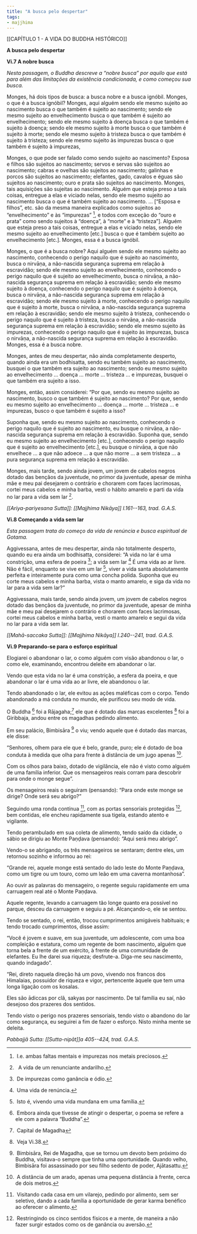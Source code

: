 ```yaml
---
title: "A busca pelo despertar"
tags:
- majjhima
---
```

[[CAPÍTULO 1 - A VIDA DO BUDDHA HISTÓRICO]]

**A busca pelo despertar**

**Vi.7 A nobre busca**

*Nesta passagem, o Buddha descreve a “nobre busca” por aquilo que está para além das limitações da existência condicionada, e como começou sua busca.*

  

Monges, há dois tipos de busca: a busca nobre e a busca ignóbil. Monges, o que é a busca ignóbil? Monges, aqui alguém sendo ele mesmo sujeito ao nascimento busca o que também é sujeito ao nascimento; sendo ele mesmo sujeito ao envelhecimento busca o que também é sujeito ao envelhecimento; sendo ele mesmo sujeito à doença busca o que também é sujeito à doença; sendo ele mesmo sujeito à morte busca o que também é sujeito à morte; sendo ele mesmo sujeito à tristeza busca o que também é sujeito à tristeza; sendo ele mesmo sujeito às impurezas busca o que também é sujeito à impurezas,

  

Monges, o que pode ser falado como sendo sujeito ao nascimento? Esposa e filhos são sujeitos ao nascimento; servos e servas são sujeitos ao nascimento; cabras e ovelhas são sujeitos ao nascimento; galinhas e porcos são sujeitos ao nascimento; elefantes, gado, cavalos e éguas são sujeitos ao nascimento; ouro e prata são sujeitos ao nascimento. Monges, tais aquisições são sujeitas ao nascimento. Alguém que esteja preso a tais coisas, entregue a elas e viciado nelas, sendo ele mesmo sujeito ao nascimento busca o que é também sujeito ao nascimento. ... \[“Esposa e filhos”, etc. são da mesma maneira explicados como sujeitos ao “envelhecimento” e às “impurezas” [^cf1], e todos com exceção do “ouro e prata” como sendo sujeitos à “doença”, à “morte” e à “tristeza”\]. Alguém que esteja preso a tais coisas, entregue a elas e viciado nelas, sendo ele mesmo sujeito ao envelhecimento \[etc.\] busca o que é também sujeito ao envelhecimento \[etc.\]. Monges, essa é a busca ignóbil.

  

Monges, o que é a busca nobre? Aqui alguém sendo ele mesmo sujeito ao nascimento, conhecendo o perigo naquilo que é sujeito ao nascimento, busca o nirvāṇa, a não-nascida segurança suprema em relação à escravidão; sendo ele mesmo sujeito ao envelhecimento, conhecendo o perigo naquilo que é sujeito ao envelhecimento, busca o nirvāṇa, a não-nascida segurança suprema em relação à escravidão; sendo ele mesmo sujeito à doença, conhecendo o perigo naquilo que é sujeito à doença, busca o nirvāṇa, a não-nascida segurança suprema em relação à escravidão; sendo ele mesmo sujeito à morte, conhecendo o perigo naquilo que é sujeito à morte, busca o nirvāṇa, a não-nascida segurança suprema em relação à escravidão; sendo ele mesmo sujeito à tristeza, conhecendo o perigo naquilo que é sujeito à tristeza, busca o nirvāṇa, a não-nascida segurança suprema em relação à escravidão; sendo ele mesmo sujeito às impurezas, conhecendo o perigo naquilo que é sujeito às impurezas, busca o nirvāṇa, a não-nascida segurança suprema em relação à escravidão. Monges, essa é a busca nobre.

  

Monges, antes de meu despertar, não ainda completamente desperto, quando ainda era um bodhisatta, sendo eu também sujeito ao nascimento, busquei o que também era sujeito ao nascimento; sendo eu mesmo sujeito ao envelhecimento ... doença ... morte ... tristeza ... e impurezas, busquei o que também era sujeito a isso.

  

Monges, então, assim considerei: “Por que, sendo eu mesmo sujeito ao nascimento, busco o que também é sujeito ao nascimento? Por que, sendo eu mesmo sujeito ao envelhecimento ... doença ... morte ... tristeza ... e impurezas, busco o que também é sujeito a isso?

  

Suponha que, sendo eu mesmo sujeito ao nascimento, conhecendo o perigo naquilo que é sujeito ao nascimento, eu busque o nirvāṇa, a não-nascida segurança suprema em relação à escravidão. Suponha que, sendo eu mesmo sujeito ao envelhecimento \[etc.\], conhecendo o perigo naquilo que é sujeito ao envelhecimento \[etc.\], eu busque o nirvāṇa, a que não envelhece ... a que não adoece ... a que não morre ... a sem tristeza ... a pura segurança suprema em relação à escravidão.

  

Monges, mais tarde, sendo ainda jovem, um jovem de cabelos negros dotado das bençãos da juventude, no primor da juventude, apesar de minha mãe e meu pai desejarem o contrário e chorarem com faces lacrimosas, cortei meus cabelos e minha barba, vesti o hábito amarelo e parti da vida no lar para a vida sem lar [^cf2].

  

*[[Ariya-pariyesana Sutta]]: [[Majjhima Nikāya]] I.161--163, trad. G.A.S.*

  

**Vi.8 Começando a vida sem lar**

  

*Esta passagem trata do começo da vida de renúncia e busca espiritual de Gotama.*

  

Aggivessana, antes de meu despertar, ainda não totalmente desperto, quando eu era ainda um bodhisatta, considerei: “A vida no lar é uma constrição, uma esfera de poeira [^cf3]; a vida sem lar [^cf4] É uma vida ao ar livre. Não é fácil, enquanto se vive em um lar [^cf5], viver a vida santa absolutamente perfeita e inteiramente pura como uma concha polida. Suponha que eu corte meus cabelos e minha barba, vista o manto amarelo, e siga da vida no lar para a vida sem lar?”

  

Aggivessana, mais tarde, sendo ainda jovem, um jovem de cabelos negros dotado das bençãos da juventude, no primor da juventude, apesar de minha mãe e meu pai desejarem o contrário e chorarem com faces lacrimosas, cortei meus cabelos e minha barba, vesti o manto amarelo e segui da vida no lar para a vida sem lar.

  

*[[Mahā-saccaka Sutta]]: [[Majjhima Nikāya]] I.240--241, trad. G.A.S.*

  

**Vi.9 Preparando-se para o esforço espiritual**

  

Elogiarei o abandonar o lar, o como alguém com visão abandonou o lar, o como ele, examinando, encontrou deleite em abandonar o lar.

  

Vendo que esta vida no lar é uma constrição, a esfera da poeira, e que abandonar o lar é uma vida ao ar livre, ele abandonou o lar.

  

Tendo abandonado o lar, ele evitou as ações maléficas com o corpo. Tendo abandonado a má conduta no mundo, ele purificou seu modo de vida.

  

O Buddha [^cf6] foi a Rājagaha;[^cf7] ele que é dotado das marcas excelentes [^cf8] foi a Giribbaja, andou entre os magadhas pedindo alimento.

  

Em seu palácio, Bimbisāra [^cf9] o viu; vendo aquele que é dotado das marcas, ele disse:

  

“Senhores, olhem para ele que é belo, grande, puro; ele é dotado de boa conduta à medida que olha para frente à distância de um jugo apenas [^cf10].

  

Com os olhos para baixo, dotado de vigilância, ele não é visto como alguém de uma família inferior. Que os mensageiros reais corram para descobrir para onde o monge segue”.

  

Os mensageiros reais o seguiram (pensando): “Para onde este monge se dirige? Onde será seu abrigo?”

  

Seguindo uma ronda contínua [^cf11], com as portas sensoriais protegidas [^cf12], bem contidas, ele encheu rapidamente sua tigela, estando atento e vigilante.

  

Tendo perambulado em sua coleta de alimento, tendo saído da cidade, o sábio se dirigiu ao Monte Paṇḍava (pensando): “Aqui será meu abrigo”.

  

Vendo-o se abrigando, os três mensageiros se sentaram; dentre eles, um retornou sozinho e informou ao rei:

  

“Grande rei, aquele monge está sentado do lado leste do Monte Paṇḍava, como um tigre ou um touro, como um leão em uma caverna montanhosa”.

  

Ao ouvir as palavras do mensageiro, o regente seguiu rapidamente em uma carruagem real até o Monte Paṇḍava.

  

Aquele regente, levando a carruagem tão longe quanto era possível no parque, desceu da carruagem e seguiu a pé. Alcançando-o, ele se sentou.

  

Tendo se sentado, o rei, então, trocou cumprimentos amigáveis habituais; e tendo trocado cumprimentos, disse assim:

  

“Você é jovem e suave, em sua juventude, um adolescente, com uma boa compleição e estatura, como um regente de bom nascimento, alguém que torna bela a frente de um exército, à frente de uma comunidade de elefantes. Eu lhe darei sua riqueza; desfrute-a. Diga-me seu nascimento, quando indagado”.

  

“Rei, direto naquela direção há um povo, vivendo nos francos dos Himalaias, possuidor de riqueza e vigor, pertencente àquele que tem uma longa ligação com os kosalas.

  

Eles são ādiccas por clã, sakyas por nascimento. De tal família eu saí, não desejoso dos prazeres dos sentidos.

  

Tendo visto o perigo nos prazeres sensoriais, tendo visto o abandono do lar como segurança, eu seguirei a fim de fazer o esforço. Nisto minha mente se deleita.

  

*Pabbajjā Sutta: [[Sutta-nipāt]]a 405--424, trad. G.A.S.*

  

[^cf1]:  I.e. ambas faltas mentais e impurezas nos metais preciosos.

  

[^cf2]:   A vida de um renunciante andarilho.

  

[^cf3]:  De impurezas como ganância e ódio.

  

[^cf4]:  Uma vida de renúncia.

  

[^cf5]:  Isto é, vivendo uma vida mundana em uma família.

  

[^cf6]:  Embora ainda que tivesse de atingir o despertar, o poema se refere a ele com a palavra “Buddha”.

  

[^cf7]:  Capital de Magadha

  

[^cf8]:  Veja Vi.38.

  

[^cf9]:  Bimbisāra, Rei de Magadha, que se tornou um devoto bem próximo do Buddha, visitava-o sempre que tinha uma oportunidade. Quando velho, Bimbisāra foi assassinado por seu filho sedento de poder, Ajātasattu.

  

[^cf10]:  A distância de um arado, apenas uma pequena distância à frente, cerca de dois metros.

  

[^cf11]:  Visitando cada casa em um vilarejo, pedindo por alimento, sem ser seletivo, dando a cada família a oportunidade de gerar karma benéfico ao oferecer o alimento.

  

[^cf12]:  Restringindo os cinco sentidos físicos e a mente, de maneira a não fazer surgir estados como os de ganância ou aversão.